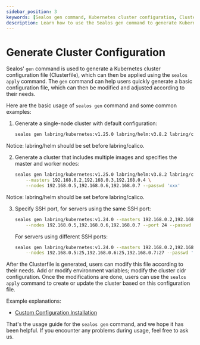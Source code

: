 ```yaml
---
sidebar_position: 3
keywords: [Sealos gen command, Kubernetes cluster configuration, Clusterfile generation, sealos apply, cluster setup, multi-node cluster, SSH configuration, custom cluster settings]
description: Learn how to use the Sealos gen command to generate Kubernetes cluster configurations. Create single-node or multi-node clusters with custom settings and apply them easily.
---
```


# Generate Cluster Configuration

Sealos' `gen` command is used to generate a Kubernetes cluster configuration file (Clusterfile), which can then be
applied using the `sealos apply` command. The `gen` command can help users quickly generate a basic configuration file,
which can then be modified and adjusted according to their needs.

Here are the basic usage of `sealos gen` command and some common examples:

1. Generate a single-node cluster with default configuration:

   ```bash
   sealos gen labring/kubernetes:v1.25.0 labring/helm:v3.8.2 labring/calico:v3.24.1
   ```

Notice: labring/helm should be set before labring/calico.

2. Generate a cluster that includes multiple images and specifies the master and worker nodes:

   ```bash
   sealos gen labring/kubernetes:v1.25.0 labring/helm:v3.8.2 labring/calico:v3.24.1 \
       --masters 192.168.0.2,192.168.0.3,192.168.0.4 \
       --nodes 192.168.0.5,192.168.0.6,192.168.0.7 --passwd 'xxx'
   ```

Notice: labring/helm should be set before labring/calico.

3. Specify SSH port, for servers using the same SSH port:

   ```bash
   sealos gen labring/kubernetes:v1.24.0 --masters 192.168.0.2,192.168.0.3,192.168.0.4 \
       --nodes 192.168.0.5,192.168.0.6,192.168.0.7 --port 24 --passwd 'xxx'
   ```

   For servers using different SSH ports:

   ```bash
   sealos gen labring/kubernetes:v1.24.0 --masters 192.168.0.2,192.168.0.3:23,192.168.0.4:24 \
       --nodes 192.168.0.5:25,192.168.0.6:25,192.168.0.7:27 --passwd 'xxx'
   ```

After the Clusterfile is generated, users can modify this file according to their needs. Add or modify environment
variables; modify the cluster cidr configuration. Once the modifications are done, users can use the `sealos apply`
command to create or update the cluster based on this configuration file.

Example explanations:

- [Custom Configuration Installation](/self-hosting/lifecycle-management/operations/run-cluster/gen-apply-cluster.md)

That's the usage guide for the `sealos gen` command, and we hope it has been helpful. If you encounter any problems
during usage, feel free to ask us.
